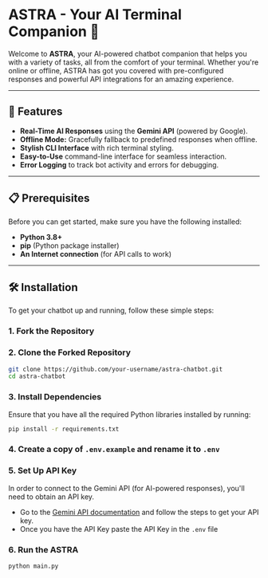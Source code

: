 # ASTRA - Your AI Terminal Companion 🤖

Welcome to **ASTRA**, your AI-powered chatbot companion that helps you with a variety of tasks, all from the comfort of your terminal. Whether you're online or offline, ASTRA has got you covered with pre-configured responses and powerful API integrations for an amazing experience.

---

## 🚀 Features

- **Real-Time AI Responses** using the **Gemini API** (powered by Google).
- **Offline Mode:** Gracefully fallback to predefined responses when offline.
- **Stylish CLI Interface** with rich terminal styling.
- **Easy-to-Use** command-line interface for seamless interaction.
- **Error Logging** to track bot activity and errors for debugging.

---

## 📋 Prerequisites

Before you can get started, make sure you have the following installed:

- **Python 3.8+**
- **pip** (Python package installer)
- **An Internet connection** (for API calls to work)

---

## 🛠️ Installation

To get your chatbot up and running, follow these simple steps:

### 1. Fork the Repository

### 2. Clone the Forked Repository

```bash
git clone https://github.com/your-username/astra-chatbot.git
cd astra-chatbot
```

### 3. Install Dependencies

Ensure that you have all the required Python libraries installed by running:

```bash
pip install -r requirements.txt
```

### 4. Create a copy of `.env.example` and rename it to `.env`

### 5. Set Up API Key

In order to connect to the Gemini API (for AI-powered responses), you'll need to obtain an API key.

- Go to the [Gemini API documentation](https://ai.google.dev/gemini-api/docs/api-key) and follow the steps to get your API key.
- Once you have the API Key paste the API Key in the `.env` file

### 6. Run the ASTRA

```bash
python main.py
```

